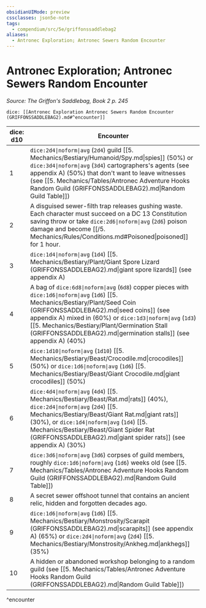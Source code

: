 ```yaml
---
obsidianUIMode: preview
cssclasses: json5e-note
tags:
  - compendium/src/5e/griffonssaddlebag2
aliases:
  - Antronec Exploration; Antronec Sewers Random Encounter
---
```

# Antronec Exploration; Antronec Sewers Random Encounter
*Source: The Griffon's Saddlebag, Book 2 p. 245* 

`dice: [[Antronec Exploration Antronec Sewers Random Encounter (GRIFFONSSADDLEBAG2).md#^encounter]]`

| dice: d10 | Encounter |
|-----------|-----------|
| 1 | `dice:2d4\|noform\|avg` (`2d4`) guild [[5. Mechanics/Bestiary/Humanoid/Spy.md\|spies]] (50%) or `dice:3d4\|noform\|avg` (`3d4`) cartographers's agents (see appendix A) (50%) that don't want to leave witnesses (see [[5. Mechanics/Tables/Antronec Adventure Hooks Random Guild (GRIFFONSSADDLEBAG2).md\|Random Guild Table]]) |
| 2 | A disguised sewer-filth trap releases gushing waste. Each character must succeed on a DC 13 Constitution saving throw or take `dice:2d6\|noform\|avg` (`2d6`) poison damage and become [[/5. Mechanics/Rules/Conditions.md#Poisoned\|poisoned]] for 1 hour. |
| 3 | `dice:1d4\|noform\|avg` (`1d4`) [[5. Mechanics/Bestiary/Plant/Giant Spore Lizard (GRIFFONSSADDLEBAG2).md\|giant spore lizards]] (see appendix A) |
| 4 | A bag of `dice:6d8\|noform\|avg` (`6d8`) copper pieces with `dice:1d6\|noform\|avg` (`1d6`) [[5. Mechanics/Bestiary/Plant/Seed Coin (GRIFFONSSADDLEBAG2).md\|seed coins]] (see appendix A) mixed in (60%) or `dice:1d3\|noform\|avg` (`1d3`) [[5. Mechanics/Bestiary/Plant/Germination Stall (GRIFFONSSADDLEBAG2).md\|germination stalls]] (see appendix A) (40%) |
| 5 | `dice:1d10\|noform\|avg` (`1d10`) [[5. Mechanics/Bestiary/Beast/Crocodile.md\|crocodiles]] (50%) or `dice:1d6\|noform\|avg` (`1d6`) [[5. Mechanics/Bestiary/Beast/Giant Crocodile.md\|giant crocodiles]] (50%) |
| 6 | `dice:4d4\|noform\|avg` (`4d4`) [[5. Mechanics/Bestiary/Beast/Rat.md\|rats]] (40%), `dice:2d4\|noform\|avg` (`2d4`) [[5. Mechanics/Bestiary/Beast/Giant Rat.md\|giant rats]] (30%), or `dice:1d4\|noform\|avg` (`1d4`) [[5. Mechanics/Bestiary/Beast/Giant Spider Rat (GRIFFONSSADDLEBAG2).md\|giant spider rats]] (see appendix A) (30%) |
| 7 | `dice:3d6\|noform\|avg` (`3d6`) corpses of guild members, roughly `dice:1d6\|noform\|avg` (`1d6`) weeks old (see [[5. Mechanics/Tables/Antronec Adventure Hooks Random Guild (GRIFFONSSADDLEBAG2).md\|Random Guild Table]]) |
| 8 | A secret sewer offshoot tunnel that contains an ancient relic, hidden and forgotten decades ago. |
| 9 | `dice:1d6\|noform\|avg` (`1d6`) [[5. Mechanics/Bestiary/Monstrosity/Scarapit (GRIFFONSSADDLEBAG2).md\|scarapits]] (see appendix A) (65%) or `dice:2d4\|noform\|avg` (`2d4`) [[5. Mechanics/Bestiary/Monstrosity/Ankheg.md\|ankhegs]] (35%) |
| 10 | A hidden or abandoned workshop belonging to a random guild (see [[5. Mechanics/Tables/Antronec Adventure Hooks Random Guild (GRIFFONSSADDLEBAG2).md\|Random Guild Table]]) |
^encounter
